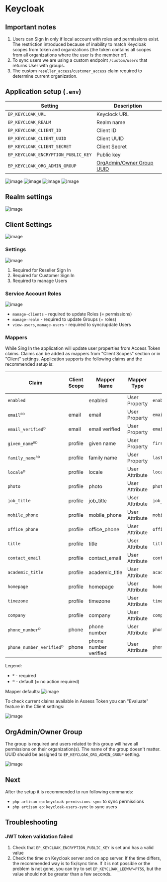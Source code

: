 # Keycloak

## Important notes

1. Users can Sign In only if local account with roles and permissions exist. The restriction introduced because of inability to match Keycloak scopes from token and organizations (the token contains all scopes from all organizations where the user is the member of).
2. To sync users we are using a custom endpoint `/custom/users` that returns User with groups.
3. The custom `reseller_access`/`customer_access` claim required to determine current organization.


## Application setup (`.env`)

| Setting                             | Description                         |
|-------------------------------------|-------------------------------------|
| `EP_KEYCLOAK_URL`                   | Keyclock URL                        |
| `EP_KEYCLOAK_REALM`                 | Realm name                          |
| `EP_KEYCLOAK_CLIENT_ID`             | Client ID                           |
| `EP_KEYCLOAK_CLIENT_UUID`           | Client UUID                         |
| `EP_KEYCLOAK_CLIENT_SECRET`         | Client Secret                       |
| `EP_KEYCLOAK_ENCRYPTION_PUBLIC_KEY` | Public key                          |
| `EP_KEYCLOAK_ORG_ADMIN_GROUP`       | [OrgAdmin/Owner Group UUID](#group) |

![image](./assets/Env_REALM.png)
![image](./assets/Env_ENCRYPTION_PUBLIC_KEY.png)
![image](./assets/Env_CLIENT_UUID_ID.png)
![image](./assets/Env_CLIENT_SECRET.png)


## Realm settings

![image](./assets/RealmLogin.png)


## Client Settings

![image](./assets/Clients.png)


### Settings

![image](./assets/ClientSettings.png)

1. Required for Reseller Sign In
2. Required for Customer Sign In
3. Required to manage Users


### Service Account Roles

![image](./assets/ClientServiceAccountRoles.png)

* `manage-clients` - required to update Roles (= permissions)
* `manage-realm` - required to update Groups (= roles)
* `view-users`, `manage-users` - required to sync/update Users


### Mappers

While Sing In the application will update user properties from Access Token claims. Claims can be added as mappers from "Client Scopes" section or in "Client" settings. Application supports the following claims and the recommended setup is:

| Claim                    | Client Scope | Mapper Name           | Mapper Type    | Property              | Claim JSON Type |
|--------------------------|--------------|-----------------------|----------------|-----------------------|-----------------|
| `enabled`                |              | enabled               | User Property  | `enabled`             | boolean         |
| `email`ᴿᴰ                | email        | email                 | User Property  | `email`               | string          |
| `email_verified`ᴰ        | email        | email verified        | User Property  | `emailVerified`       | boolean         |
| `given_name`ᴿᴰ           | profile      | given name            | User Property  | `firstName`           | string          |
| `family_name`ᴿᴰ          | profile      | family name           | User Property  | `lastName`            | string          |
| `locale`ᴰ                | profile      | locale                | User Attribute | `locale`              | string          |
| `photo`                  | profile      | photo                 | User Attribute | `photo`               | string          |
| `job_title`              | profile      | job_title             | User Attribute | `job_title`           | string          |
| `mobile_phone`           | profile      | mobile_phone          | User Attribute | `mobile_phone`        | string          |
| `office_phone`           | profile      | office_phone          | User Attribute | `office_phone`        | string          |
| `title`                  | profile      | title                 | User Attribute | `title`               | string          |
| `contact_email`          | profile      | contact_email         | User Attribute | `contact_email`       | string          |
| `academic_title`         | profile      | academic_title        | User Attribute | `academic_title`      | string          |
| `homepage`               | profile      | homepage              | User Attribute | `homepage`            | string          |
| `timezone`               | profile      | timezone              | User Attribute | `timezone`            | string          |
| `company`                | profile      | company               | User Attribute | `company`             | string          |
| `phone_number`ᴰ          | phone        | phone number          | User Attribute | `phoneNumber`         | string          |
| `phone_number_verified`ᴰ | phone        | phone number verified | User Attribute | `phoneNumberVerified` | boolean         |

Legend:
* ᴿ - required
* ᴰ - default (= no action required)

Mapper defaults:
![image](./assets/MapperDefaults.png)

To check current claims available in Assess Token you can "Evaluate" feature in the Client settings:

![image](./assets/ClientClientScopesEvaluate.png)


## OrgAdmin/Owner Group <a id='group'></a>

The group is required and users related to this group will have all permissions on their organization(s). The name of the group doesn't matter. UUID should be assigned to `EP_KEYCLOAK_ORG_ADMIN_GROUP` setting.

![image](./assets/Env_ORG_ADMIN_GROUP.png)


## Next

After the setup it is recommended to run following commands:

* `php artisan ep:keycloak-permissions-sync` to sync permissions
* `php artisan ep:keycloak-users-sync` to sync users


## Troubleshooting

### JWT token validation failed

1. Check that `EP_KEYCLOAK_ENCRYPTION_PUBLIC_KEY` is set and has a valid value
2. Check the time on Keycloak server and on app server. If the time differs, the recommended way is to fix/sync time. If it is not possible or the problem is not gone, you can try to set `EP_KEYCLOAK_LEEWAY=PT5S`, but the value should not be greater than a few seconds. 
